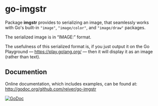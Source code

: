 # go-imgstr

Package **imgstr** provides to serializing an image,
that seamlessly works with Go's built-in `"image"`, `"image/color"`, and `"image/draw"` packages.

The serialized image is in “IMAGE:<base64-encoded-png>” format.

 The usefulness of this serialized format is, if you just output it on the
Go Playground — https://play.golang.org/ — then it will display it as an image (rather than text).

## Documention

Online documentation, which includes examples, can be found at: http://godoc.org/github.com/reiver/go-imgstr

[![GoDoc](https://godoc.org/github.com/reiver/go-imgstr?status.svg)](https://godoc.org/github.com/reiver/go-imgstr)
